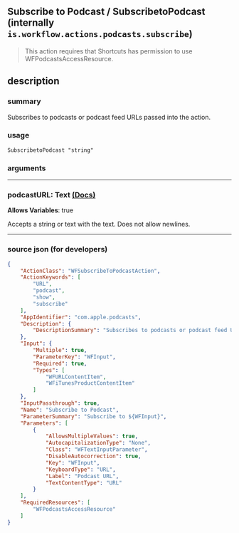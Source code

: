 
## Subscribe to Podcast / SubscribetoPodcast (internally `is.workflow.actions.podcasts.subscribe`)

> This action requires that Shortcuts has permission to use WFPodcastsAccessResource.


## description

### summary

Subscribes to podcasts or podcast feed URLs passed into the action.


### usage
```
SubscribetoPodcast "string"
```

### arguments

---

### podcastURL: Text [(Docs)](https://pfgithub.github.io/shortcutslang/gettingstarted#text-field)
**Allows Variables**: true



Accepts a string 
or text
with the text. Does not allow newlines.

---

### source json (for developers)

```json
{
	"ActionClass": "WFSubscribeToPodcastAction",
	"ActionKeywords": [
		"URL",
		"podcast",
		"show",
		"subscribe"
	],
	"AppIdentifier": "com.apple.podcasts",
	"Description": {
		"DescriptionSummary": "Subscribes to podcasts or podcast feed URLs passed into the action."
	},
	"Input": {
		"Multiple": true,
		"ParameterKey": "WFInput",
		"Required": true,
		"Types": [
			"WFURLContentItem",
			"WFiTunesProductContentItem"
		]
	},
	"InputPassthrough": true,
	"Name": "Subscribe to Podcast",
	"ParameterSummary": "Subscribe to ${WFInput}",
	"Parameters": [
		{
			"AllowsMultipleValues": true,
			"AutocapitalizationType": "None",
			"Class": "WFTextInputParameter",
			"DisableAutocorrection": true,
			"Key": "WFInput",
			"KeyboardType": "URL",
			"Label": "Podcast URL",
			"TextContentType": "URL"
		}
	],
	"RequiredResources": [
		"WFPodcastsAccessResource"
	]
}
```
